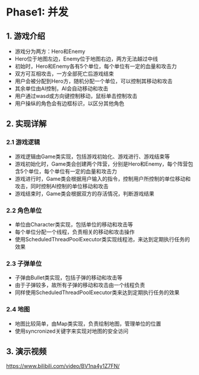# Phase1: 并发

## 1. 游戏介绍

- 游戏分为两方：Hero和Enemy
- Hero位于地图左边，Enemy位于地图右边，两方无法越过中线
- 初始时，Hero和Enemy各有5个单位，每个单位有一定的血量和攻击力
- 双方可互相攻击，一方全部死亡后游戏结束
- 用户会被分配到Hero方，随机分配一个单位，可以控制其移动和攻击
- 其余单位由AI控制，AI会自动移动和攻击
- 用户通过wasd或方向键控制移动，鼠标单击控制攻击
- 用户操纵的角色会有边框标识，以区分其他角色

## 2. 实现详解

### 2.1 游戏逻辑

- 游戏逻辑由Game类实现，包括游戏初始化、游戏进行、游戏结束等
- 游戏初始化时，Game类会创建两个阵营，分别是Hero和Enemy，每个阵营包含5个单位，每个单位有一定的血量和攻击力
- 游戏进行时，Game类会根据用户输入的指令，控制用户所控制的单位移动和攻击，同时控制AI控制的单位移动和攻击
- 游戏结束时，Game类会根据双方的存活情况，判断游戏结果

### 2.2 角色单位

- 单位由Character类实现，包括单位的移动和攻击等
- 每个单位分配一个线程，负责相关的移动和攻击操作
- 使用ScheduledThreadPoolExecutor类实现线程池，来达到定期执行任务的效果

### 2.3 子弹单位

- 子弹由Bullet类实现，包括子弹的移动和攻击等
- 由于子弹较多，故所有子弹的移动和攻击由一个线程负责
- 同样使用ScheduledThreadPoolExecutor类来达到定期执行任务的效果

### 2.4 地图

- 地图比较简单，由Map类实现，负责绘制地图，管理单位的位置
- 使用syncronized关键字来实现对地图的安全访问

## 3. 演示视频

https://www.bilibili.com/video/BV1na4y1Z7FN/
